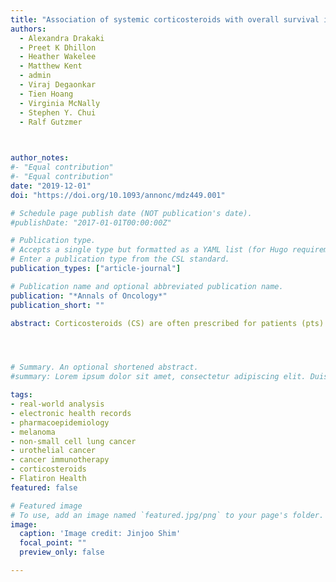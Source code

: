 ```yaml
---
title: "Association of systemic corticosteroids with overall survival in patients receiving cancer immunotherapy for advanced melanoma, non-small cell lung cancer or urothelial cancer in routine clinical practice" 
authors:
  - Alexandra Drakaki
  - Preet K Dhillon
  - Heather Wakelee
  - Matthew Kent
  - admin
  - Viraj Degaonkar
  - Tien Hoang
  - Virginia McNally
  - Stephen Y. Chui
  - Ralf Gutzmer 
  


author_notes:
#- "Equal contribution"
#- "Equal contribution"
date: "2019-12-01"
doi: "https://doi.org/10.1093/annonc/mdz449.001"

# Schedule page publish date (NOT publication's date).
#publishDate: "2017-01-01T00:00:00Z"

# Publication type.
# Accepts a single type but formatted as a YAML list (for Hugo requirements).
# Enter a publication type from the CSL standard.
publication_types: ["article-journal"]

# Publication name and optional abbreviated publication name.
publication: "*Annals of Oncology*"
publication_short: ""

abstract: Corticosteroids (CS) are often prescribed for patients (pts) with cancer to alleviate disease symptoms, manage treatment-related adverse events, or treat underlying comorbidities. Immunosuppressive properties of CS may impact the effectiveness of cancer immunotherapy (CIT) if given concomitantly. This study explored the association of baseline CS use with outcomes in CIT-treated pts with advanced melanoma (aMel), advanced non-small cell lung cancer (aNSCLC) or advanced urothelial cancer (aUC). Retrospective observational study of pts in the Flatiron Health de-identified electronic health record–derived database diagnosed Jan 2011-Jun 2017 with aMel, aNSCLC or aUC and treated with CIT only in any line. Baseline CS use was defined as intravenous or intramuscular administration or oral orders ≤14 days prior and up to 30 days after start of CIT. Association of baseline CS use with overall survival (OS) was estimated using multivariable Cox proportional hazards models adjusted for key baseline characteristics. Most pts were white males aged 66-72 years at first CIT treatment. Most pts with aNSCLC (56%) or aUC (59%) received 2L CIT; patients with aMel (89%) used CIT in 1L. Pts taking baseline CS (19%-30%) were more likely to have stage IV disease at diagnosis, brain metastases, liver metastases (aNSCLC, aUC) and poorer ECOG PS scores (aUC) at baseline. The use of baseline CS was associated with a 23%-47% higher risk of death compared with no use in multivariable models. Baseline CS was associated with shorter survival for pts treated with CIT and not explained by measured confounders. These results suggest that avoidance of CS should be considered at the initiation of treatment, when possible and appropriate, to maximize the potential benefits of CIT. Further studies are needed to confirm these observations.




# Summary. An optional shortened abstract.
#summary: Lorem ipsum dolor sit amet, consectetur adipiscing elit. Duis posuere tellus ac convallis placerat. Proin tincidunt magna sed ex sollicitudin condimentum.

tags: 
- real-world analysis
- electronic health records
- pharmacoepidemiology
- melanoma
- non-small cell lung cancer
- urothelial cancer
- cancer immunotherapy
- corticosteroids
- Flatiron Health
featured: false

# Featured image
# To use, add an image named `featured.jpg/png` to your page's folder. 
image:
  caption: 'Image credit: Jinjoo Shim'
  focal_point: ""
  preview_only: false

---
```

